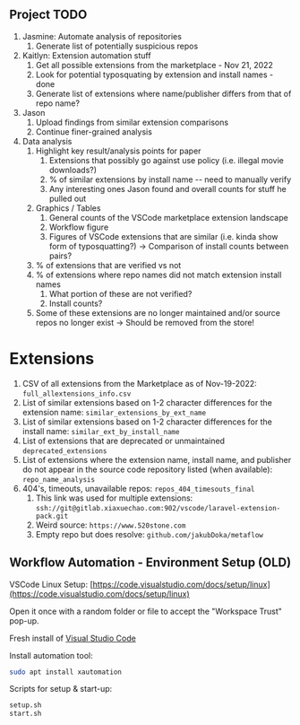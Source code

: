 Project TODO
-------------

1. Jasmine: Automate analysis of repositories
	1. Generate list of potentially suspicious repos
2. Kaitlyn: Extension automation stuff
	1. Get all possible extensions from the marketplace - Nov 21, 2022
	2. Look for potential typosquating by extension and install names - done
	3. Generate list of extensions where name/publisher differs from that of repo name?
3. Jason
	1. Upload findings from similar extension comparisons
	2. Continue finer-grained analysis
4. Data analysis
	1. Highlight key result/analysis points for paper
		1. Extensions that possibly go against use policy (i.e. illegal movie downloads?)
		2. % of similar extensions by install name -- need to manually verify
		3. Any interesting ones Jason found and overall counts for stuff he pulled out
	2. Graphics / Tables
		1. General counts of the VSCode marketplace extension landscape
		2. Workflow figure
		3. Figures of VSCode extensions that are similar (i.e. kinda show form of typosquatting?) -> Comparison of install counts between pairs?
	3. % of extensions that are verified vs not
	4. % of extensions where repo names did not match extension install names
		1. What portion of these are not verified?
		2. Install counts?
	5. Some of these extensions are no longer maintained and/or source repos no longer exist -> Should be removed from the store!

# Extensions

1. CSV of all extensions from the Marketplace as of Nov-19-2022: `full_allextensions_info.csv`
2. List of similar extensions based on 1-2 character differences for the extension name: `similar_extensions_by_ext_name`
3. List of similar extensions based on 1-2 character differences for the install name: `similar_ext_by_install_name`
4. List of extensions that are deprecated or unmaintained `deprecated_extensions`
5. List of extensions where the extension name, install name, and publisher do not appear in the source code repository listed (when available): `repo_name_analysis`
6. 404's, timeouts, unavailable repos: `repos_404_timesouts_final`
	1. This link was used for multiple extensions: `ssh://git@gitlab.xiaxuechao.com:902/vscode/laravel-extension-pack.git`
	2. Weird source: `https://www.520stone.com`
	3. Empty repo but does resolve: `github.com/jakubDoka/metaflow`

## Workflow Automation - Environment Setup (OLD)

VSCode Linux Setup: [https://code.visualstudio.com/docs/setup/linux](https://code.visualstudio.com/docs/setup/linux)

Open it once with a random folder or file to accept the "Workspace Trust" pop-up.

Fresh install of [Visual Studio Code](https://code.visualstudio.com/)

Install automation tool:

```sh
sudo apt install xautomation
```

Scripts for setup & start-up:

```sh
setup.sh
start.sh
```
